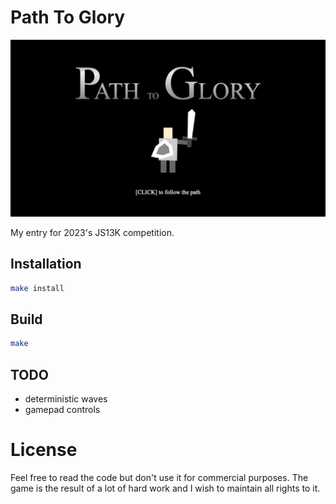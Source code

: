 # Path To Glory

<p align="center">
<img src="/assets/title-screen.png">
</p>

My entry for 2023's JS13K competition.

## Installation

```sh
make install
```

## Build

```sh
make
```

## TODO

- deterministic waves
- gamepad controls

# License

Feel free to read the code but don't use it for commercial purposes. The game is the result of a lot of hard work and I wish to maintain all rights to it.

